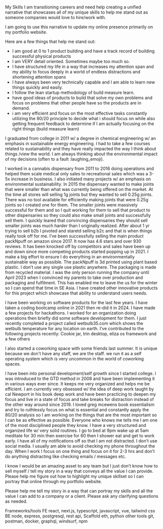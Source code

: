 My Skills
I am transitioning careers and need help creating a unified narrative that showcases all of my unique skills to help me stand out as someone companies would love to hire/work with. 

I am going to use this narrative to update my online presence primarily on my portfolio website.

Here are a few things that help me stand out: 
- I am good at 0 to 1 product building and have a track record of building successful physical products
- I am VERY detail oriented. Sometimes maybe too much so. 
- I have structured my life in a way that increases my attention span and my ability to focus deeply in a world of endless distractions and shortening attention spans
- I have always been very technically capable and I am able to learn new things quickly and easily.
- I follow the lean startup methodology of build measure learn. 
-  have good ideas of products to build that solve my own problems and focus on problems that other people have so the products are in demand. 
- i am very efficient and focus on the most effective tasks constantly utilizing the 80/20 principle to decide what i should focus on while also getting frequent feedback to determine if I am actually focusing on the right things (build measure learn)

I graduated from college in 2011 w/ a degree in chemical engineering w/ an emphasis in sustainable energy engineering. I had to take a few courses related to sustainability and they have really impacted the way I think about things /view the world. I am always thinking about the environmental impact of my decisions (often to a fault :laughing_emoji). 

I worked in a cannabis dispensary from 2011 to 2016 doing operations and helped them scale medical only sales to recreational sales which was a 3-5x increase in business. I also initiated many projects w/ an emphasis on environmental sustainability. In 2015 the dispensary wanted to make joints that were smaller than what was currently being offered on the market. At the time all stores will selling 1g joints but they wanted to sell 0.25g joints. There was no tool available for efficiently making joints that were 0.25g joints so I created one for them. The smaller joints were massively successful for them and so I quit working for them to sell that product to other dispensaries so they could also make small joints and successfully sell them. I quickly leared that convincing dispensaries they should sell smaller joints was much harder than I originally realized. After about 1 yr trying to sell b2b I pivoted and staretd selling b2c and that is when things really took off for me. I’ve been successfully selling the main product packNpuff on amazon since 2017. It now has 4.6 stars and over 930 reviews. It has been knocked off by competitors and sales have been up and down since more competing products started popping up in 2021. I make a big effort to ensure I do everything in an environmentally sustainable way as possible. The packNpuff is 3d printed using plant based plastic. I don’t use any single use plastic anywhere. The packaging is made from recycled material. I was the only person running the company until April 2023 when I convinced my parents to take over production and packaging and fulfilment. This has enabled me to leave the us for the winter so I can spend that time in SE Asia. I have created other innovative products for this project which showcase that ability to understand users needs. 

I have been working on software products for the last few years. I have taken a coding bootcamp online in 2021 then re-did it in 2024. I have made a few projects for hackathons. I worked for an organization doing operations then briefly did some software development for them. 
I just recently completed a project called wetbulb35.com which shows the wetbulb temperature for any location on earth. I’ve contributed to the following projects recently:
Cookie jar, trin desktop, eliza os framework and a few others

I also started a coworking space with some friends last summer. It is unique because we don't have any staff, we are the staff. we run it as a self operating system which is very uncommon in the world of coworking spaces. 

I have been into personal development/self growth since I started college. I was introduced to the GTD method in 2008 and have been implementing it in various ways ever since. It keeps me very organized and helps me be efficient. I am currently very obsessed w/ the idea of deep work taught by cal Newport in his book deep work and have been practicing to deepen my focus and live in a state of focus and take breaks for distraction instead of the other way around since 2019. I loved greg mcewens book essentialism and try to ruthlessly focus on what is essential and constantly apply the 80/20 analysis so I am working on the things that are the most important so I can be as effective as possible. Everyone who knows me tells me I am one of the most disciplined people they know. I have a very structured and organized life w/ very solid routines. I go to bed at 9pm wake up at 5am meditate for 30 min then exercise for 60 then I shower eat and get to work early. I have all of my notifications off so that I am not distracted. I don’t use social media. I usually am able to avoid checking my phone throughout the day. When I work I focus on one thing and focus on it for 2-3 hrs and don’t do anything distracting like checking emails / messages etc.


I know I would be an amazing asset to any team but I just don’t know how to sell myself / tell my story in a way that conveys all the value I can provide. Please help me figure out how to highlight my unique skillset so I can portray that online through my portfolio website. 

Please help me tell my story in a way that can portray my skills and all the value I can add to a company or a client. Please ask any clarifying questions as needed. 

Frameworks/tools
FE
react, next.js, typescript, javascript, vue, tailwind css
BE
node, express, postgresql, rest api, Scaffold eth, python
other tools
git, postman, docker, graphql, windsurf, npm
